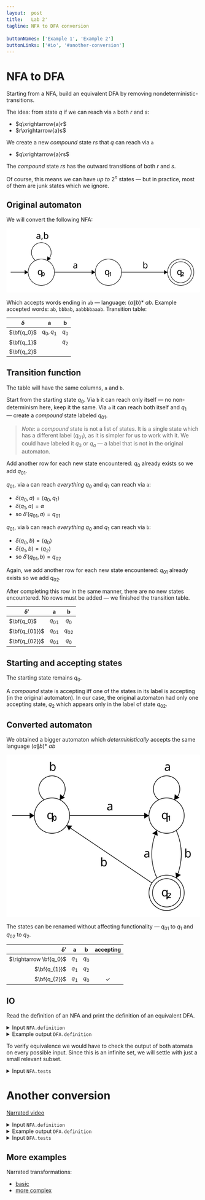 ```yaml
---
layout:  post
title:   Lab 2'
tagline: NFA to DFA conversion

buttonNames: ['Example 1', 'Example 2']
buttonLinks: ['#io', '#another-conversion']
---
```


# NFA to DFA

Starting from a NFA, build an equivalent DFA by removing nondeterministic-transitions.

The idea: from state $q$ if we can reach via `a` both $r$ and $s$:

- $q\xrightarrow{a}r$
- $r\xrightarrow{a}s$

We create a new *compound* state $rs$ that $q$ can reach via `a`

- $q\xrightarrow{a}rs$

The *compound* state $rs$ has the outward transitions of both $r$ and $s$.

Of course, this means we can have *up to* $2^n$ states — but in practice, most of them are junk states which we ignore.

## Original automaton

We will convert the following NFA:

![nfa](assets/nfa-original.svg)

Which accepts words ending in `ab` — language: $(a\|b){*}\ ab$. Example accepted words: `ab`, `bbbab`, `aabbbbaaab`. Transition table:


| $\delta$   |     a      |   b   |
| ---------- | :--------: | :---: |
| $\bf{q_0}$ | $q_0, q_1$ | $q_0$ |
| $\bf{q_1}$ |            | $q_2$ |
| $\bf{q_2}$ |            |       |



## Transition function

The table will have the same columns, `a` and `b`.

Start from the starting state $q_0$. Via `b` it can reach only itself — no non-determinism here, keep it the same. Via `a` it can reach both itself and $q_1$ — create a *compound* state labeled $q_{01}$.

> *Note*: a *compound* state is not a list of states. It is a single state which has a different label ($q_{01}$), as it is simpler for us to work with it. We could have labeled it $q_3$ or $q_a$ — a label that is not in the original automaton.


Add another row for each new state encountered: $q_0$ already exists so we add $q_{01}$.

$q_{01}$, via `a` can reach *everything* $q_0$ and $q_1$ can reach via `a`:

-  $\delta(q_0,a) = \langle q_0,q_1 \rangle$
-  $\delta(q_1, a)= \emptyset$
-  so $\delta'(q_{01},a) = q_{01}$


$q_{01}$, via `b` can reach *everything* $q_0$ and $q_1$ can reach via `b`:
-  $\delta(q_0,b) = \langle q_0 \rangle$
-  $\delta(q_1, b)= \langle q_2 \rangle$
-  so $\delta'(q_{01},b) = q_{02}$

Again, we add another row for each new state encountered: $q_{01}$ already exists so we add $q_{02}$.

After completing this row in the same manner, there are no new states encountered. No rows must be added — we finished the transition table.

| $\delta'$     |    a     |    b     |
| ------------- | :------: | :------: |
| $\bf{q_0}$    | $q_{01}$ |  $q_0$   |
| $\bf{q_{01}}$ | $q_{01}$ | $q_{02}$ |
| $\bf{q_{02}}$ | $q_{01}$ |  $q_0$   |


## Starting and accepting states

The starting state remains $q_0$.

A *compound* state is accepting iff one of the states in its label is accepting (in the original automaton). In our case, the original automaton had only one accepting state, $q_2$ which appears only in the label of state $q_{02}$.

## Converted automaton

We obtained a bigger automaton which *deterministically* accepts the same language $(a\|b){*}\ ab$

![nfa](assets/nfa-transformed.svg)

The states can be renamed without affecting functionality — $q_{01}$ to $q_1$ and $q_{02}$ to $q_2$.


|              $\delta'$ |   a   |   b   | accepting |
| ---------------------: | :---: | :---: | :-------: |
| $\rightarrow \bf{q_0}$ | $q_1$ | $q_0$ |           |
|           $\bf{q_{1}}$ | $q_1$ | $q_2$ |           |
|           $\bf{q_{2}}$ | $q_1$ | $q_0$ |     ✓     |



## IO

Read the definition of an NFA and print the definition of an equivalent DFA.

<details markdown="1"><summary>Input <code>NFA.definition</code></summary>

```
2
0 a 0
0 b 1
0 a 1
1 b 2
```

Accepting states on the first line; entries in the transition table on subsequent lines.

</details>



<details markdown="1"><summary>Example output <code>DFA.definition</code></summary>

```
2
0 a 1
0 b 0
1 a 1
1 b 2
2 a 1
2 b 0
```

Definition of the DFA.  It is not the only DFA equivalent to the original NFA — depending on the method you chose, your output may vary.

</details>



To verify equivalence we would have to check the output of both atomata on every possible input. Since this is an infinite set, we will settle with just a small relevant subset.

<details markdown="1"><summary>Input <code>NFA.tests</code></summary>
<section class="side-by-side">
<div class="half" markdown="1">

```
ab
bbbab
aabbbbaaab

bba
baba
bb
aaa
```

</div>
<div class="half" markdown="1">

```
1
1
1

0
0
0
0
```

</div>
</section>

Words to test on the converted automaton.

</details>



# Another conversion

[Narrated video](https://youtu.be/i-fk9o46oVY)



<details markdown="1"><summary>Input <code>NFA.definition</code></summary>

```
2
0 a 0
0 a 1
0 b 2
1 a 0
1 b 1
2 b 0
2 b 1
```

</details>



<details markdown="1"><summary>Example output <code>DFA.definition</code></summary>

```
2 3
0 a 5
0 b 2
5 a 5
5 b 3
3 a 0
3 b 5
2 a 6
2 b 5
6 a 6
6 b 6
```

</details>



<details markdown="1"><summary>Input <code>DFA.tests</code></summary>
<section class="side-by-side">
<div class="half" markdown="1">

```
b
aaab
bbb
bbab

a
aaaa
bb
bbaa
bbba
```

</div>
<div class="half" markdown="1">

```
1
1
1
1

0
0
0
0
0
```

</div>
</section>
</details>


## More examples

Narrated transformations:

- [basic](https://youtu.be/dY1bCC6syLI)
- [more complex](https://youtu.be/qzUxiVQrXYE)
